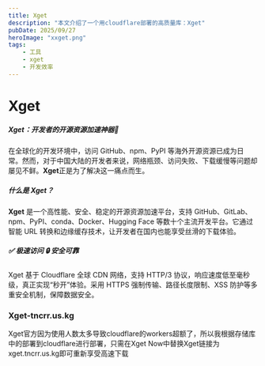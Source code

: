 ```yaml
---
title: Xget
description: "本文介绍了一个用cloudflare部署的高质量库：Xget"
pubDate: 2025/09/27
heroImage: "xxget.png"
tags:
    - 工具
    - xget
    - 开发效率
---
```

# Xget
##### Xget：开发者的开源资源加速神器🚀

在全球化的开发环境中，访问 GitHub、npm、PyPI 等海外开源资源已成为日常。然而，对于中国大陆的开发者来说，网络瓶颈、访问失败、下载缓慢等问题却屡见不鲜。**Xget**正是为了解决这一痛点而生。

##### 什么是 Xget？

**Xget** 是一个高性能、安全、稳定的开源资源加速平台，支持 GitHub、GitLab、npm、PyPI、conda、Docker、Hugging Face 等数十个主流开发平台。它通过智能 URL 转换和边缘缓存技术，让开发者在国内也能享受丝滑的下载体验。

##### ✅ 极速访问 🔒 安全可靠
Xget 基于 Cloudflare 全球 CDN 网络，支持 HTTP/3 协议，响应速度低至毫秒级，真正实现“秒开”体验。采用 HTTPS 强制传输、路径长度限制、XSS 防护等多重安全机制，保障数据安全。

### Xget-tncrr.us.kg
Xget官方因为使用人数太多导致cloudflare的workers超额了，所以我根据存储库中的部署到cloudflare进行部署，只需在Xget Now中替换Xget链接为xget.tncrr.us.kg即可重新享受高速下载